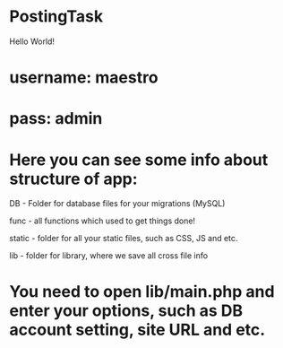 # PostingTask

Hello World!

# username: maestro
# pass: admin

# Here you can see some info about structure of app:

 DB - Folder for database files for your migrations (MySQL)

 func - all functions which used to get things done!

 static - folder for all your static files, such as CSS, JS and etc.

 lib - folder for library, where we save all cross file info

# You need to open lib/main.php and enter your options, such as DB account setting, site URL and etc.
